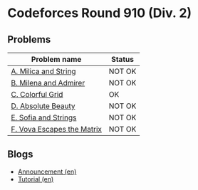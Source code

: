 # Codeforces Round 910 (Div. 2)

## Problems

|Problem name|Status|
|------------|---------|
| [A. Milica and String](problems/A._Milica_and_String.md)|NOT OK|
| [B. Milena and Admirer](problems/B._Milena_and_Admirer.md)|NOT OK|
| [C. Colorful Grid](problems/C._Colorful_Grid.md)|OK|
| [D. Absolute Beauty](problems/D._Absolute_Beauty.md)|NOT OK|
| [E. Sofia and Strings](problems/E._Sofia_and_Strings.md)|NOT OK|
| [F. Vova Escapes the Matrix](problems/F._Vova_Escapes_the_Matrix.md)|NOT OK|
## Blogs

- [Announcement (en)](blogs/Announcement_(en).md)
- [Tutorial (en)](blogs/Tutorial_(en).md)
